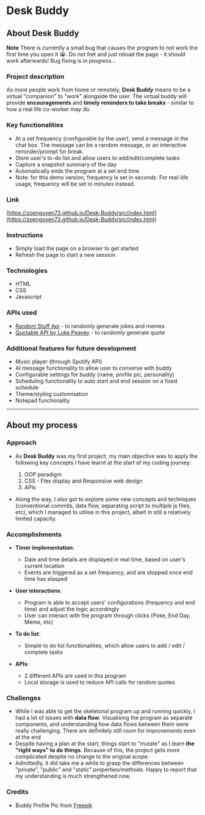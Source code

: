 # Desk Buddy

## About **Desk Buddy**

**Note** There is currently a small bug that causes the program to not work the first time you open it 😭. Do not fret and just reload the page - it should work afterwards! Bug fixing is in progress...

### Project description
As more people work from home or remotely, **Desk Buddy** means to be a virtual "companion" to "work" alongside the user. The virtual buddy will provide **encouragements** and **timely reminders to take breaks** - similar to how a real life co-worker may do.

### Key functionalities
* At a set frequency (configurable by the user), send a message in the chat box. The message can be a random message, or an interactive reminder/prompt for break.
* Store user's to-do list and allow users to add/edit/complete tasks
* Capture a snapshot summary of the day
* Automatically ends the program at a set end time
* Note: for this demo version, frequency is set in _seconds_. For real-life usage, frequency will be set in _minutes_ instead.

### Link
[https://zoenguyen73.github.io/Desk-Buddy/src/index.html](https://zoenguyen73.github.io/Desk-Buddy/src/index.html)

### Instructions
* Simply load the page on a browser to get started
* Refresh the page to start a new session

### Technologies
* HTML
* CSS
* Javascript

### APIs used
* [Random Stuff Api](https://api-info.pgamerx.com/) - to randomly generate jokes and memes
* [Quotable API by Luke Peavey](https://github.com/lukePeavey/quotable) - to randomly generate quote

### Additional features for future development
* Music player (through Spotify API)
* AI message functionality to allow user to converse with buddy
* Configurable settings for buddy (name, profile pic, personality)
* Scheduling functionality to auto start and end session on a fixed schedule
* Theme/styling customisation
* Notepad functionality

---

## About my process

### Approach
* As **Desk Buddy** was my first project, my main objective was to apply the following key concepts I have learnt at the start of my coding journey:
  1. OOP paradigm
  2. CSS - Flex display and Responsive web design
  3. APIs

* Along the way, I also got to explore some new concepts and techniques (conventional commits, data flow, separating script to multiple js files, etc), which I managed to utilise in this project, albeit in still a relatively limited capacity.

### Accomplishments
* **Timer implementation**:
  * Date and time details are displayed in real time, based on user's current location
  * Events are triggered as a set frequency, and are stopped once end time has elasped

* **User interactions**:
  * Program is able to accept users' configurations (frequency and end time) and adjust the logic accordingly
  * User can interact with the program through clicks (Poke, End Day, Meme, etc)

* **To do list**:
  * Simple to do list functionalities, which allow users to add / edit / complete tasks
  
* **APIs**:
  * 2 different APIs are used in this program
  * Local storage is used to reduce API calls for random quotes

### Challenges
* While I was able to get the skeletonal program up and running quickly, I had a lot of issues with **data flow**. Visualising the program as separate components, and understanding how data flows between them were really challenging. There are definitely still room for improvements even at the end
* Despite having a plan at the start, things start to "mutate" as I learn **the "right ways" to do things**. Because of this, the project gets more complicated despite no change to the original scope.
* Admittedly, it did take me a while to grasp the differences between "private", "public" and "static" properties/methods. Happy to report that my understanding is much strengthened now.

### Credits
* Buddy Profile Pic from [Freepik](<https://www.flaticon.com/free-icons/cat" title="cat icons">)

